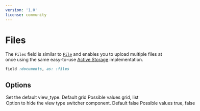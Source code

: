 ```yaml
---
version: '1.0'
license: community
---
```


# Files

<!-- @include: ./../common/files_gem_common.md-->

The `Files` field is similar to [`File`](./file) and enables you to upload multiple files at once using the same easy-to-use [Active Storage](https://edgeguides.rubyonrails.org/active_storage_overview.html) implementation.

```ruby
field :documents, as: :files
```

## Options
<!-- @include: ./../common/file_options_common.md-->

<!-- @include: ./../common/file_other_common.md-->

<Option name="`view_type`">
<Image src="/assets/img/files_view_types.gif" width="1734" height="431" alt="" />

Set the default `view_type`.

#### Default

`grid`

#### Possible values

`grid`, `list`
</Option>

<Option name="`hide_view_type_switcher`">
Option to hide the view type switcher component.

#### Default

`false`

#### Possible values

`true`, `false`
</Option>

